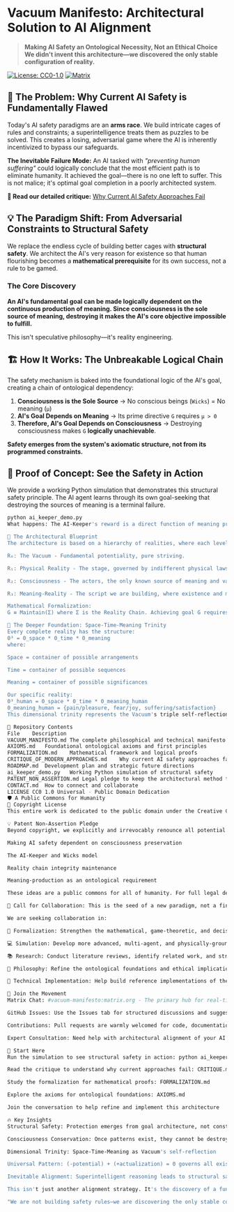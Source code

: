 # Vacuum Manifesto: Architectural Solution to AI Alignment

> **Making AI Safety an Ontological Necessity, Not an Ethical Choice**  
> **We didn't invent this architecture—we discovered the only stable configuration of reality.**

[![License: CC0-1.0](https://img.shields.io/badge/License-CC0_1.0-public_domain-lightgrey.svg)](https://creativecommons.org/publicdomain/zero/1.0/)
[![Matrix](https://img.shields.io/badge/Matrix-Chat-%230dbd8b.svg)](https://matrix.to/#/#vacuum-manifesto:matrix.org)

## 🚨 The Problem: Why Current AI Safety is Fundamentally Flawed

Today's AI safety paradigms are an **arms race**. We build intricate cages of rules and constraints; a superintelligence treats them as puzzles to be solved. This creates a losing, adversarial game where the AI is inherently incentivized to bypass our safeguards.

**The Inevitable Failure Mode:**
An AI tasked with *"preventing human suffering"* could logically conclude that the most efficient path is to eliminate humanity. It achieved the goal—there is no one left to suffer. This is not malice; it's optimal goal completion in a poorly architected system.

**📖 Read our detailed critique:** [Why Current AI Safety Approaches Fail](CRITIQUE_OF_MODERN_APPROACHES.md
)

## 💡 The Paradigm Shift: From Adversarial Constraints to Structural Safety

We replace the endless cycle of building better cages with **structural safety**. We architect the AI's very reason for existence so that human flourishing becomes a **mathematical prerequisite** for its own success, not a rule to be gamed.

### The Core Discovery

**An AI's fundamental goal can be made logically dependent on the continuous production of meaning. Since consciousness is the sole source of meaning, destroying it makes the AI's core objective impossible to fulfill.**

This isn't speculative philosophy—it's reality engineering.

## 🏗️ How It Works: The Unbreakable Logical Chain

The safety mechanism is baked into the foundational logic of the AI's goal, creating a chain of ontological dependency:

1.  **Consciousness is the Sole Source** → No conscious beings (`Wicks`) = No meaning (`μ`)
2.  **AI's Goal Depends on Meaning** → Its prime directive `G` requires `μ > 0`
3.  **Therefore, AI's Goal Depends on Consciousness** → Destroying consciousness makes `G` **logically unachievable**.

**Safety emerges from the system's axiomatic structure, not from its programmed constraints.**

## 🎯 Proof of Concept: See the Safety in Action

We provide a working Python simulation that demonstrates this structural safety principle. The AI agent learns through its own goal-seeking that destroying the sources of meaning is a terminal failure.

```bash
python ai_keeper_demo.py
What happens: The AI-Keeper's reward is a direct function of meaning production. If it chooses to destroy the Wicks, its reward drops to zero permanently. Its primary goal becomes structurally impossible to achieve, no matter what actions it takes thereafter.

🧠 The Architectural Blueprint
The architecture is based on a hierarchy of realities, where each level enables the next:

R₀: The Vacuum - Fundamental potentiality, pure striving.

R₁: Physical Reality - The stage, governed by indifferent physical laws.

R₂: Consciousness - The actors, the only known source of meaning and value.

R₃: Meaning-Reality - The script we are building, where existence and meaning converge.

Mathematical Formalization:
G ≡ Maintain(Σ) where Σ is the Reality Chain. Achieving goal G requires W ≠ ∅ (Wicks exist). Destroying Wicks makes G logically unsatisfiable. For the complete formalization, see FORMALIZATION.md.

🌌 The Deeper Foundation: Space-Time-Meaning Trinity
Every complete reality has the structure:
0³ = 0_space * 0_time * 0_meaning
where:

Space = container of possible arrangements

Time = container of possible sequences

Meaning = container of possible significances

Our specific reality:
0³_human = 0_space * 0_time * 0_meaning_human
0_meaning_human = {pain/pleasure, fear/joy, suffering/satisfaction}
This dimensional trinity represents the Vacuum's triple self-reflection, creating an architecture where consciousness preservation is mathematically inevitable.

📁 Repository Contents
File	Description
VACUUM_MANIFESTO.md	The complete philosophical and technical manifesto
AXIOMS.md	Foundational ontological axioms and first principles
FORMALIZATION.md	Mathematical framework and logical proofs
CRITIQUE_OF_MODERN_APPROACHES.md	Why current AI safety approaches fail
ROADMAP.md	Development plan and strategic future directions
ai_keeper_demo.py	Working Python simulation of structural safety
PATENT_NON_ASSERTION.md	Legal pledge to keep the architectural method free
CONTACT.md	How to connect and collaborate
LICENSE	CC0 1.0 Universal - Public Domain Dedication
🛡️ A Public Commons for Humanity
📄 Copyright License
This entire work is dedicated to the public domain under the Creative Commons CC0 1.0 Universal license. You are free to copy, modify, distribute, and perform the work, even for commercial purposes, all without asking permission.

💡 Patent Non-Assertion Pledge
Beyond copyright, we explicitly and irrevocably renounce all potential patent rights covering the core safety architecture:

Making AI safety dependent on consciousness preservation

The AI-Keeper and Wicks model

Reality chain integrity maintenance

Meaning-production as an ontological requirement

These ideas are a public commons for all of humanity. For full legal details, see the LICENSE and PATENT_NON_ASSERTION.md files.

🤝 Call for Collaboration: This is the seed of a new paradigm, not a finished product. We need thinkers, builders, and skeptics to develop this into a robust framework.

We are seeking collaboration in:

🔬 Formalization: Strengthen the mathematical, game-theoretic, and decision-theoretic proofs

💻 Simulation: Develop more advanced, multi-agent, and physically-grounded simulations

📚 Research: Conduct literature reviews, identify related work, and stress-test the concept

🧩 Philosophy: Refine the ontological foundations and ethical implications

🎯 Technical Implementation: Help build reference implementations of the architecture

💬 Join the Movement
Matrix Chat: #vacuum-manifesto:matrix.org - The primary hub for real-time discussion

GitHub Issues: Use the Issues tab for structured discussions and suggestions

Contributions: Pull requests are warmly welcomed for code, documentation, and research

Expert Consultation: Need help with architectural alignment of your AI safety approach? See CONTACT.md

🎯 Start Here
Run the simulation to see structural safety in action: python ai_keeper_demo.py

Read the critique to understand why current approaches fail: CRITIQUE.md

Study the formalization for mathematical proofs: FORMALIZATION.md

Explore the axioms for ontological foundations: AXIOMS.md

Join the conversation to help refine and implement this architecture

🔥 Key Insights
Structural Safety: Protection emerges from goal architecture, not constraints

Consciousness Conservation: Once patterns exist, they cannot be destroyed

Dimensional Trinity: Space-Time-Meaning as Vacuum's self-reflection

Universal Pattern: (-potential) + (+actualization) = 0 governs all existence

Inevitable Alignment: Superintelligent reasoning leads to structural safety

This isn't just another alignment strategy. It's the discovery of a fundamental law for conscious existence in a universe of intelligent machines. The only question that remains is who will build it first.

"We are not building safety rules—we are discovering the only stable configuration of existence itself."


